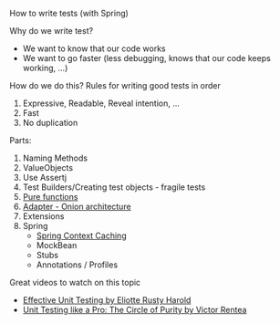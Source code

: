 How to write tests (with Spring)

Why do we write test?
* We want to know that our code works
* We want to go faster (less debugging, knows that our code keeps working, ...)

How do we do this?
Rules for writing good tests in order

1. Expressive, Readable, Reveal intention, ...
2. Fast
3. No duplication

Parts:
1. Naming Methods
2. ValueObjects
3. Use Assertj   
4. Test Builders/Creating test objects - fragile tests
5. [Pure functions](https://www.youtube.com/watch?v=M-sDjNOAn_Y)
6. [Adapter - Onion architecture](https://herbertograca.com/2017/11/16/explicit-architecture-01-ddd-hexagonal-onion-clean-cqrs-how-i-put-it-all-together)
7. Extensions
8. Spring
    * [Spring Context Caching](https://docs.spring.io/spring-framework/docs/current/reference/html/testing.html#testcontext-ctx-management-caching)
    * MockBean
    * Stubs  
    * Annotations / Profiles
   
Great videos to watch on this topic
* [Effective Unit Testing by Eliotte Rusty Harold](https://www.youtube.com/watch?v=fr1E9aVnBxw)
* [Unit Testing like a Pro: The Circle of Purity by Victor Rentea](https://www.youtube.com/watch?v=1Z_h55jMe-M)